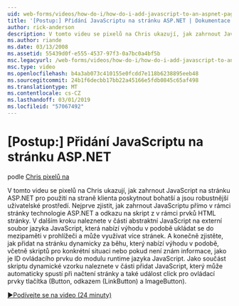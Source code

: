 ```yaml
---
uid: web-forms/videos/how-do-i/how-do-i-add-javascript-to-an-aspnet-page
title: '[Postup:] Přidání JavaScriptu na stránku ASP.NET | Dokumentace Microsoftu'
author: rick-anderson
description: V tomto videu se pixelů na Chris ukazují, jak zahrnout JavaScript na stránku ASP.NET pro použití na straně klienta poskytnout bohatší a jsou robustnější uživatelské prostředí...
ms.author: riande
ms.date: 03/13/2008
ms.assetid: 55439d0f-e555-4537-97f3-0a7bc0a4bf5b
msc.legacyurl: /web-forms/videos/how-do-i/how-do-i-add-javascript-to-an-aspnet-page
msc.type: video
ms.openlocfilehash: b4a3ab073c410155e0fcdd7e118b6238895eeb48
ms.sourcegitcommit: 24b1f6decbb17bb22a45166e5fdb0845c65af498
ms.translationtype: MT
ms.contentlocale: cs-CZ
ms.lasthandoff: 03/01/2019
ms.locfileid: "57067492"
---
```

<a name="how-do-i-add-javascript-to-an-aspnet-page"></a>[Postup:] Přidání JavaScriptu na stránku ASP.NET
====================
podle [Chris pixelů na](https://twitter.com/chrispels)

V tomto videu se pixelů na Chris ukazují, jak zahrnout JavaScript na stránku ASP.NET pro použití na straně klienta poskytnout bohatší a jsou robustnější uživatelské prostředí. Nejprve zjistit, jak zahrnout JavaScriptu přímo v rámci stránky technologie ASP.NET a odkazu na skript z v rámci prvků HTML stránky. V dalším kroku naleznete v části abstraktní JavaScript na externí soubor jazyka JavaScript, která nabízí výhodu v podobě ukládat se do mezipaměti v prohlížeči a může využívat více stránek. A konečně zjistěte, jak přidat na stránku dynamicky za běhu, který nabízí výhodu v podobě, včetně skriptů pro konkrétní situaci nebo pokud není znám informace, jako je ID ovládacího prvku do modulu runtime jazyka JavaScript. Jako součást skriptu dynamické vzorku naleznete v části přidat JavaScript, který může automaticky spustí při načtení stránky a také událost click pro ovládací prvky tlačítka (Button, odkazem (LinkButton) a ImageButton).

[&#9654;Podívejte se na video (24 minuty)](https://channel9.msdn.com/Blogs/ASP-NET-Site-Videos/how-do-i-add-javascript-to-an-aspnet-page)
